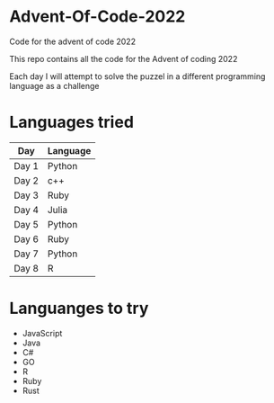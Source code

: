 # Advent-Of-Code-2022
Code for the advent of code 2022 

This repo contains all the code for the Advent of coding 2022 

Each day I will attempt to solve the puzzel in a different programming language as a challenge 

# Languages tried 

| Day | Language |
|-----|----------|
|Day 1| Python |
|Day 2| c++ |
|Day 3| Ruby |
|Day 4| Julia |
|Day 5| Python|
|Day 6| Ruby|
|Day 7| Python |
|Day 8| R |


# Languanges to try 

- JavaScript 
- Java 
- C#
- GO
- R 
- Ruby 
- Rust 

